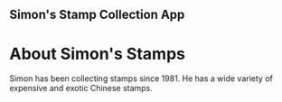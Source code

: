 Simon's Stamp Collection App
---

# About Simon's Stamps

Simon has been collecting stamps since 1981.  He has a wide variety of expensive and exotic Chinese stamps.
